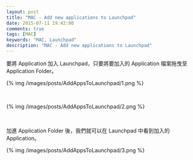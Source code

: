 ```yaml
---
layout: post
title: "MAC - Add new applications to Launchpad"
date: 2015-07-11 19:42:00
comments: true
tags: [MAC]
keywords: "MAC, Launchpad"
description: "MAC - Add new applications to Launchpad"
---
```


要將 Application 加入 Launchpad，只要將要加入的 Application 檔案拖曳至 Application Folder。  

<!-- More -->


{% img /images/posts/AddAppsToLaunchpad/1.png %}

<br/>


{% img /images/posts/AddAppsToLaunchpad/2.png %}

<br/>


加進 Application Folder 後，我們就可以在 Launchpad 中看到加入的 Application。  

{% img /images/posts/AddAppsToLaunchpad/3.png %}

<br/>
